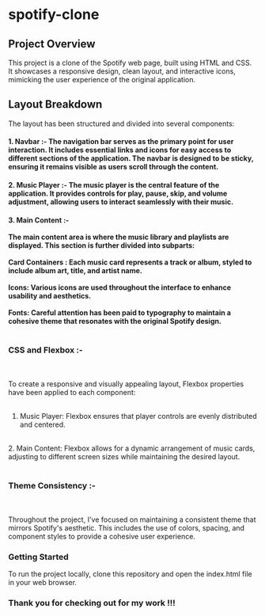 # spotify-clone






<h2>Project Overview</h2>

This project is a clone of the Spotify web page, built using HTML and CSS. It showcases a responsive design, clean layout, and interactive icons, mimicking the user experience of the original application.

<h2>Layout Breakdown</h2>
The layout has been structured and divided into several components:

<h4>1. Navbar :- The navigation bar serves as the primary point for user interaction. It includes essential links and icons for easy access to different sections of the application. The navbar is designed to be sticky, ensuring it remains visible as users scroll through the content.</h4>

<h4>2. Music Player :- The music player is the central feature of the application. It provides controls for play, pause, skip, and volume adjustment, allowing users to interact seamlessly with their music.</h4>

<h4>3. Main Content :- 
  <br>
  <br>The main content area is where the music library and playlists are displayed. This section is further divided into subparts:<br>
<br>
Card Containers : Each music card represents a track or album, styled to include album art, title, and artist name.<br>
  <br>
Icons: Various icons are used throughout the interface to enhance usability and aesthetics.<br>
  <br>
Fonts: Careful attention has been paid to typography to maintain a cohesive theme that resonates with the original Spotify design.<br>
  <br></h4>








  
<h3>CSS and Flexbox :-</h3><br>
  <br>
To create a responsive and visually appealing layout, Flexbox properties have been applied to each component:<br>
<br>

1. Music Player: Flexbox ensures that player controls are evenly distributed and centered.<br>
<br>
2. Main Content: Flexbox allows for a dynamic arrangement of music cards, adjusting to different screen sizes while maintaining the desired layout.<br>
<br>
<h3>Theme Consistency :-</h3><br>
<br>
Throughout the project, I've focused on maintaining a consistent theme that mirrors Spotify's aesthetic. This includes the use of colors, spacing, and component styles to provide a cohesive user experience.

<br>


<h3>Getting Started</h3>
To run the project locally, clone this repository and open the index.html file in your web browser.

<h3>Thank you for checking out for my work !!!</h3>
